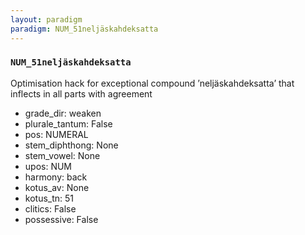```yaml
---
layout: paradigm
paradigm: NUM_51neljäskahdeksatta
---
```

### ` NUM_51neljäskahdeksatta `

Optimisation hack for exceptional compound ’neljäskahdeksatta’ that inflects in all parts with agreement
* grade_dir: weaken
* plurale_tantum: False
* pos: NUMERAL
* stem_diphthong: None
* stem_vowel: None
* upos: NUM
* harmony: back
* kotus_av: None
* kotus_tn: 51
* clitics: False
* possessive: False

